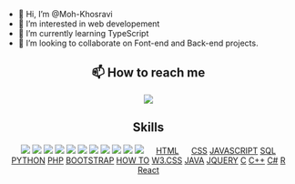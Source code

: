 - 👋 Hi, I’m @Moh-Khosravi
- 👀 I’m interested in web developement
- 🌱 I’m currently learning TypeScript
- 💞️ I’m looking to collaborate on Font-end and Back-end projects. 
<h2 align="center">📫 How to reach me</h2> 
<div align="center">
<img src="https://img.shields.io/badge/LinkedIn-0077B5?style=for-the-badge&logo=linkedin&logoColor=white" />
</div>
<h2 align="center">Skills</h2> 
<div align="center">
<img src="https://img.shields.io/badge/HTML5-E34F26?style=for-the-badge&logo=html5&logoColor=white" />
<img src="https://img.shields.io/badge/CSS3-1572B6?style=for-the-badge&logo=css3&logoColor=white" />
<img src="https://img.shields.io/badge/Tailwind_CSS-38B2AC?style=for-the-badge&logo=tailwind-css&logoColor=white" />
<img src="https://img.shields.io/badge/Bootstrap-563D7C?style=for-the-badge&logo=bootstrap&logoColor=white" />
<img src="https://img.shields.io/badge/JavaScript-323330?style=for-the-badge&logo=javascript&logoColor=F7DF1E" />
<img src="https://img.shields.io/badge/TypeScript-007ACC?style=for-the-badge&logo=typescript&logoColor=white" />
<img src="https://img.shields.io/badge/Node.js-339933?style=for-the-badge&logo=nodedotjs&logoColor=white" />
<img src="https://img.shields.io/badge/React-20232A?style=for-the-badge&logo=react&logoColor=61DAFB" />
<img src="https://img.shields.io/badge/next.js-000000?style=for-the-badge&logo=nextdotjs&logoColor=white" />
<img src="https://img.shields.io/badge/Express.js-000000?style=for-the-badge&logo=express&logoColor=white" />
<img src="https://img.shields.io/badge/MongoDB-4EA94B?style=for-the-badge&logo=mongodb&logoColor=white" />
     <a class="w3-bar-item w3-button" href='/html/default.asp' title='HTML Tutorial' style="padding-left:18px!important;padding-right:18px!important;">HTML</a>
      <a class="w3-bar-item w3-button" href='/css/default.asp' title='CSS Tutorial'>CSS</a>
      <a class="w3-bar-item w3-button" href='/js/default.asp' title='JavaScript Tutorial'>JAVASCRIPT</a>
      <a class="w3-bar-item w3-button" href='/sql/default.asp' title='SQL Tutorial'>SQL</a>
      <a class="w3-bar-item w3-button" href='/python/default.asp' title='Python Tutorial'>PYTHON</a>
      <a class="w3-bar-item w3-button" href='/php/default.asp' title='PHP Tutorial'>PHP</a>
      <a class="w3-bar-item w3-button" href='/bootstrap/bootstrap_ver.asp' title='Bootstrap Tutorial'>BOOTSTRAP</a>
      <a class="w3-bar-item w3-button" href='/howto/default.asp' title='How To'>HOW TO</a>
      <a class="w3-bar-item w3-button" href='/w3css/default.asp' title='W3.CSS Tutorial'>W3.CSS</a>
      <a class="w3-bar-item w3-button" href='/java/default.asp' title='Java Tutorial'>JAVA</a>
      <a class="w3-bar-item w3-button" href='/jquery/default.asp' title='jQuery Tutorial'>JQUERY</a>
      <a class="w3-bar-item w3-button" href='/c/index.php' title='C Tutorial'>C</a>
      <a class="w3-bar-item w3-button" href='/cpp/default.asp' title='C++ Tutorial'>C++</a>
      <a class="w3-bar-item w3-button" href='/cs/index.php' title='C# Tutorial'>C#</a>
      <a class="w3-bar-item w3-button" href='/r/default.asp' title='R Tutorial'>R</a>
      <a class="w3-bar-item w3-button" href='/react/default.asp' title='React Tutorial'>React</a>
</div>
<!---
Moh-Khosravi/Moh-Khosravi is a ✨ special ✨ repository because its `README.md` (this file) appears on your GitHub profile.
You can click the Preview link to take a look at your changes.
--->
